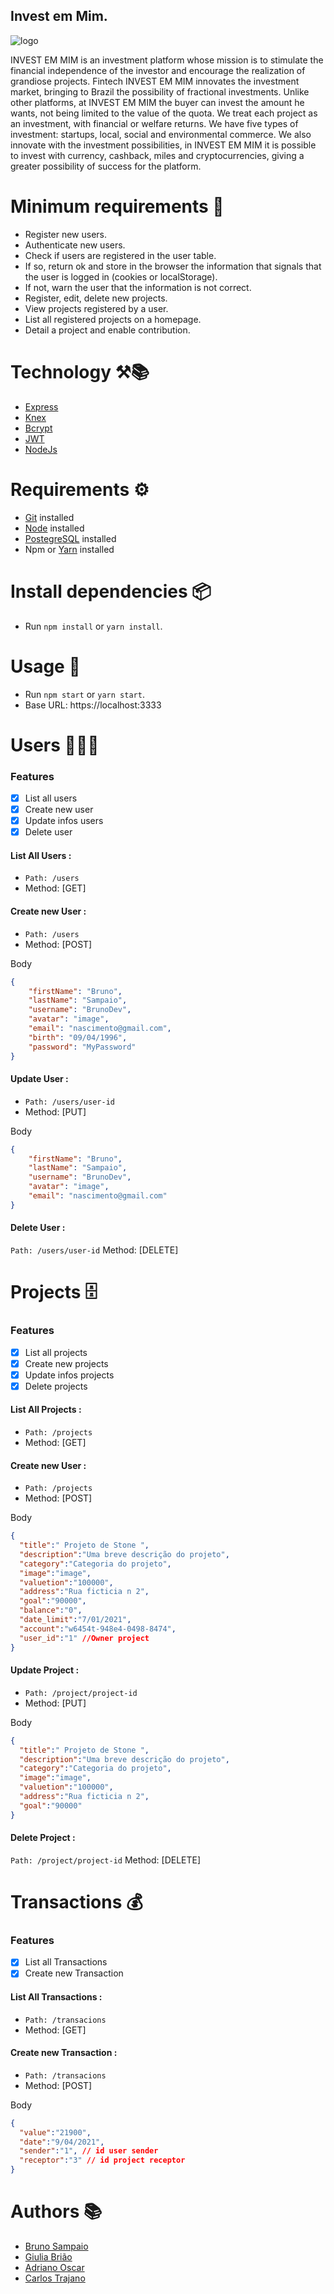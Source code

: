 ## Invest em Mim.


![logo](https://user-images.githubusercontent.com/51389902/119927784-84b9f380-bf50-11eb-894c-d024688bed2a.png)



INVEST EM MIM is an investment platform whose mission is to stimulate the financial independence of the investor and encourage the realization of grandiose projects.
Fintech INVEST EM MIM innovates the investment market, bringing to Brazil the possibility of fractional investments. Unlike other platforms, at INVEST EM MIM the buyer can invest the amount he wants, not being limited to the value of the quota.
We treat each project as an investment, with financial or welfare returns. We have five types of investment: startups, local, social and environmental commerce.
We also innovate with the investment possibilities, in INVEST EM MIM it is possible to invest with currency, cashback, miles and cryptocurrencies, giving a greater possibility of success for the platform.
 


# Minimum requirements 🔐

 - Register new users.
 - Authenticate new users.
 - Check if users are registered in the user table.
 - If so, return ok and store in the browser the information that signals that the user is logged in (cookies or localStorage).
 - If not, warn the user that the information is not correct.
 - Register, edit, delete new projects.
 - View projects registered by a user.
 - List all registered projects on a homepage.
 - Detail a project and enable contribution.

 # Technology ⚒📚 

 - [Express](https://expressjs.com/pt-br/)
 - [Knex](http://knexjs.org/) 
 - [Bcrypt](https://www.npmjs.com/package/bcrypt)
 - [JWT](https://jwt.io/)
 - [NodeJs](https://nodejs.org/en/)


# Requirements ⚙️

- [Git](https://git-scm.com/) installed
- [Node](https://node.js.org/) installed
- [PostegreSQL](https://www.postgresql.org/) installed
- Npm or [Yarn](https://yarnpkg.com/) installed

# Install dependencies 📦 
- Run `npm install` or `yarn install`.

# Usage 🔨
- Run `npm start` or `yarn start`.
- Base URL: https://localhost:3333

# Users 👨🏻‍💻 
### Features
- [x] List all users
- [X] Create new user
- [X] Update infos users
- [X] Delete user

#### List All Users :
- `Path: /users`
- Method: [GET] 

#### Create new User :
- `Path: /users`
- Method: [POST] 

Body 
```json
{
    "firstName": "Bruno",
    "lastName": "Sampaio",
    "username": "BrunoDev",
    "avatar": "image",
    "email": "nascimento@gmail.com",
    "birth": "09/04/1996",
    "password": "MyPassword"
}
```

#### Update User :
- `Path: /users/user-id`
- Method: [PUT] 

Body 
```json
{
    "firstName": "Bruno",
    "lastName": "Sampaio",
    "username": "BrunoDev",
    "avatar": "image",
    "email": "nascimento@gmail.com"
}
```

#### Delete User :
`Path: /users/user-id`
Method: [DELETE]



# Projects 🗄 
### Features
- [x] List all projects
- [X] Create new projects
- [X] Update infos projects
- [X] Delete projects

#### List All Projects :
- `Path: /projects`
- Method: [GET] 

#### Create new User :
- `Path: /projects`
- Method: [POST] 

Body 
```json
{
  "title":" Projeto de Stone ",
  "description":"Uma breve descrição do projeto",
  "category":"Categoria do projeto",
  "image":"image",
  "valuetion":"100000",
  "address":"Rua ficticia n 2",
  "goal":"90000",
  "balance":"0",
  "date_limit":"7/01/2021",
  "account":"w6454t-948e4-0498-8474",
  "user_id":"1" //Owner project
}
```

#### Update Project :
- `Path: /project/project-id`
- Method: [PUT] 

Body 
```json
{
  "title":" Projeto de Stone ",
  "description":"Uma breve descrição do projeto",
  "category":"Categoria do projeto",
  "image":"image",
  "valuetion":"100000",
  "address":"Rua ficticia n 2",
  "goal":"90000"
}
```

#### Delete Project :
`Path: /project/project-id`
Method: [DELETE]




# Transactions 💰
### Features
- [x] List all Transactions
- [X] Create new Transaction

#### List All Transactions :
- `Path: /transacions`
- Method: [GET] 

#### Create new Transaction :
- `Path: /transacions`
- Method: [POST] 

Body 
```json
{
  "value":"21900",
  "date":"9/04/2021",
  "sender":"1", // id user sender
  "receptor":"3" // id project receptor
}
```


# Authors 📚 

- [Bruno Sampaio](https://github.com/BrunoSampaioDev)
- [Giulia Brião](https://github.com/giuliabriao)
- [Adriano Oscar](https://github.com/Adrianooscar)
- [Carlos Trajano](https://github.com/CarllosT)
